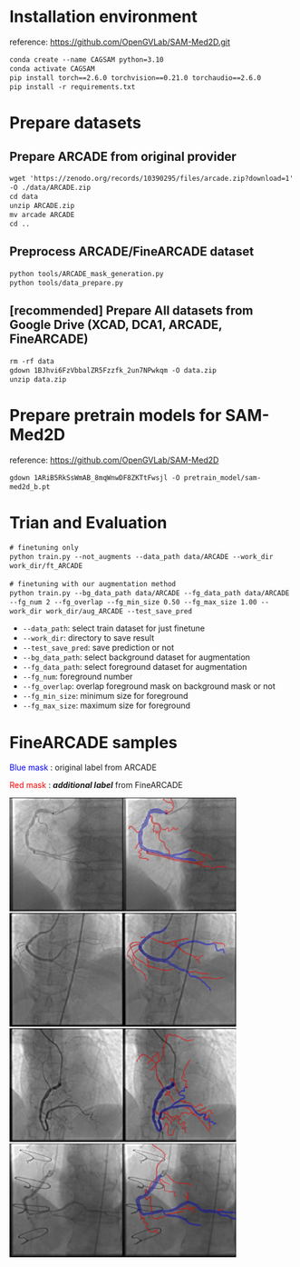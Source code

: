 # Installation environment
reference: https://github.com/OpenGVLab/SAM-Med2D.git

```
conda create --name CAGSAM python=3.10 
conda activate CAGSAM
pip install torch==2.6.0 torchvision==0.21.0 torchaudio==2.6.0
pip install -r requirements.txt
```

# Prepare datasets
## Prepare ARCADE from original provider
```
wget 'https://zenodo.org/records/10390295/files/arcade.zip?download=1' -O ./data/ARCADE.zip
cd data
unzip ARCADE.zip
mv arcade ARCADE
cd ..
```

## Preprocess ARCADE/FineARCADE dataset
```
python tools/ARCADE_mask_generation.py
python tools/data_prepare.py
```

## [recommended] Prepare All datasets from Google Drive (XCAD, DCA1, ARCADE, FineARCADE)
```
rm -rf data
gdown 1BJhvi6FzVbbalZR5Fzzfk_2un7NPwkqm -O data.zip
unzip data.zip
```

# Prepare pretrain models for SAM-Med2D
reference: https://github.com/OpenGVLab/SAM-Med2D
```
gdown 1ARiB5RkSsWmAB_8mqWnwDF8ZKTtFwsjl -O pretrain_model/sam-med2d_b.pt
```

# Trian and Evaluation
```
# finetuning only
python train.py --not_augments --data_path data/ARCADE --work_dir work_dir/ft_ARCADE

# finetuning with our augmentation method
python train.py --bg_data_path data/ARCADE --fg_data_path data/ARCADE --fg_num 2 --fg_overlap --fg_min_size 0.50 --fg_max_size 1.00 --work_dir work_dir/aug_ARCADE --test_save_pred
```
- `--data_path`: select train dataset for just finetune
- `--work_dir`: directory to save result
- `--test_save_pred`: save prediction or not
- `--bg_data_path`: select background dataset for augmentation
- `--fg_data_path`: select foreground dataset for augmentation
- `--fg_num`: foreground number
- `--fg_overlap`: overlap foreground mask on background mask or not
- `--fg_min_size`: minimum size for foreground
- `--fg_max_size`: maximum size for foreground

# FineARCADE samples
<span style="color:blue">Blue mask</span> : original label from ARCADE

<span style="color:red">Red mask</span> : ***additional label*** from FineARCADE


<img src="assets/sample1.png" width="400px" height="200px" title="sample1"/>
<img src="assets/sample2.png" width="400px" height="200px" title="sample1"/>
<img src="assets/sample3.png" width="400px" height="200px" title="sample1"/>
<img src="assets/sample4.png" width="400px" height="200px" title="sample1"/>